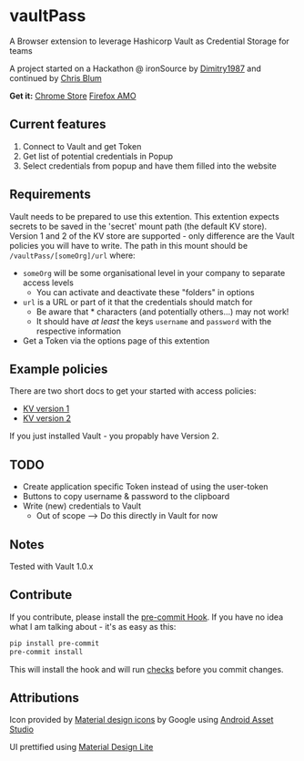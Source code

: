 # vaultPass

A Browser extension to leverage Hashicorp Vault as Credential Storage for teams

A project started on a Hackathon @ ironSource by [Dimitry1987](https://github.com/Dmitry1987) and continued by [Chris Blum](https://github.com/zeichenanonym)

**Get it:**
[Chrome Store](https://chrome.google.com/webstore/detail/vaultpass/kbndeonibamcpiibocdhlagccdlmefco)
[Firefox AMO](https://addons.mozilla.org/en-GB/firefox/addon/vaultpass/)

## Current features

1. Connect to Vault and get Token
2. Get list of potential credentials in Popup
3. Select credentials from popup and have them filled into the website

## Requirements

Vault needs to be prepared to use this extention.
This extention expects secrets to be saved in the 'secret' mount path (the default KV store).
Version 1 and 2 of the KV store are supported - only difference are the Vault policies you will have to write.
The path in this mount should be `/vaultPass/[someOrg]/url` where:

* `someOrg` will be some organisational level in your company to separate access levels
  * You can activate and deactivate these "folders" in options
* `url` is a URL or part of it that the credentials should match for
  * Be aware that * characters (and potentially others...) may not work!
  * It should have _at least_ the keys `username` and `password` with the respective information
* Get a Token via the options page of this extention

## Example policies

There are two short docs to get your started with access policies:

* [KV version 1](docs/access_policies_v1.md)
* [KV version 2](docs/access_policies_v2.md)

If you just installed Vault - you propably have Version 2.

## TODO

* Create application specific Token instead of using the user-token
* Buttons to copy username & password to the clipboard
* Write (new) credentials to Vault
  * Out of scope --> Do this directly in Vault for now

## Notes

Tested with Vault 1.0.x

## Contribute

If you contribute, please install the [pre-commit Hook](https://pre-commit.com/).
If you have no idea what I am talking about - it's as easy as this:

```bash
pip install pre-commit
pre-commit install
```

This will install the hook and will run [checks](.pre-commit-config.yaml) before you commit changes.

## Attributions

Icon provided by [Material design icons](https://github.com/google/material-design-icons) by Google using [Android Asset Studio](https://romannurik.github.io/AndroidAssetStudio/index.html)

UI prettified using [Material Design Lite](https://getmdl.io/)
